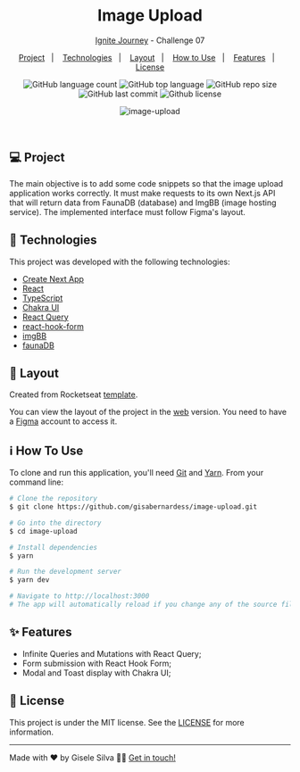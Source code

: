 <h1 align="center">
  Image Upload
</h1>

<p align="center">
  <a href="https://github.com/gisabernardess/ignite-reactjs" rel="nofollow">Ignite Journey</a> - Challenge 07
</p>

<p align="center">
  <a href="#-project">Project</a>&nbsp;&nbsp;&nbsp;|&nbsp;&nbsp;&nbsp;
  <a href="#-technologies">Technologies</a>&nbsp;&nbsp;&nbsp;|&nbsp;&nbsp;&nbsp;
  <a href="#-layout">Layout</a>&nbsp;&nbsp;&nbsp;|&nbsp;&nbsp;&nbsp;
  <a href="#-how-to-use">How to Use</a>&nbsp;&nbsp;&nbsp;|&nbsp;&nbsp;&nbsp;
  <a href="#-features">Features</a>&nbsp;&nbsp;&nbsp;|&nbsp;&nbsp;&nbsp;
  <a href="#-license">License</a>
</p>

<p align="center">
  <img alt="GitHub language count" src="https://img.shields.io/github/languages/count/gisabernardess/image-upload">

  <img alt="GitHub top language" src="https://img.shields.io/github/languages/top/gisabernardess/image-upload">

  <img alt="GitHub repo size" src="https://img.shields.io/github/repo-size/gisabernardess/image-upload">

  <img alt="GitHub last commit" src="https://img.shields.io/github/last-commit/gisabernardess/image-upload">

  <img alt="Github license" src="https://img.shields.io/github/license/gisabernardess/image-upload">
</p>

<p align="center">
  <img alt="image-upload" src="https://user-images.githubusercontent.com/17882257/189501284-5ee0ee89-e7d7-4ea2-969d-0d9608c2323c.png">
</p>

<br/>

## 💻 Project

The main objective is to add some code snippets so that the image upload application works correctly. It must make requests to its own Next.js API that will return data from FaunaDB (database) and ImgBB (image hosting service). The implemented interface must follow Figma's layout. 

## 🚀 Technologies

This project was developed with the following technologies:

- [Create Next App](https://nextjs.org/docs/api-reference/create-next-app)
- [React](https://reactjs.org)
- [TypeScript](https://www.typescriptlang.org/)
- [Chakra UI](https://sass-lang.com/)
- [React Query](https://tanstack.com/query/v4/docs/overview)
- [react-hook-form](https://react-hook-form.com/)
- [imgBB](https://imgbb.com/)
- [faunaDB](https://docs.fauna.com/fauna/current/)

## 🔖 Layout

Created from Rocketseat [template](https://github.com/rocketseat-education/ignite-template-reactjs-upload-de-imagens).

You can view the layout of the project in the [web](https://www.figma.com/file/jCRIRwJM4KLfjoAOzLE9Op/Desafio-2-M%C3%B3dulo-4-ReactJS-(Copy)?node-id=0%3A1) version. You need to have a [Figma](https://www.figma.com/) account to access it.

## ℹ️ How To Use

To clone and run this application, you'll need [Git](https://git-scm.com) and [Yarn](https://legacy.yarnpkg.com). From your command line:

```bash
# Clone the repository
$ git clone https://github.com/gisabernardess/image-upload.git

# Go into the directory
$ cd image-upload

# Install dependencies
$ yarn

# Run the development server
$ yarn dev

# Navigate to http://localhost:3000
# The app will automatically reload if you change any of the source files.
```

## ✨ Features

- Infinite Queries and Mutations with React Query;
- Form submission with React Hook Form;
- Modal and Toast display with Chakra UI;

## 📄 License

This project is under the MIT license. See the [LICENSE](LICENSE.md) for more information.

---

Made with ♥ by Gisele Silva 👋🏻 [Get in touch!](https://www.linkedin.com/in/gisabernardess/)
